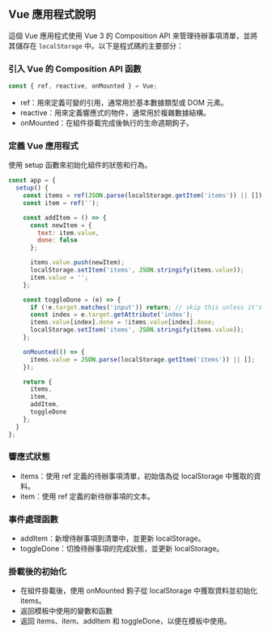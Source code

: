 ## Vue 應用程式說明

這個 Vue 應用程式使用 Vue 3 的 Composition API 來管理待辦事項清單，並將其儲存在 `localStorage` 中。以下是程式碼的主要部分：

### 引入 Vue 的 Composition API 函數

```javascript
const { ref, reactive, onMounted } = Vue;
```

- ref：用來定義可變的引用，通常用於基本數據類型或 DOM 元素。
- reactive：用來定義響應式的物件，通常用於複雜數據結構。
- onMounted：在組件掛載完成後執行的生命週期鉤子。


### 定義 Vue 應用程式
使用 setup 函數來初始化組件的狀態和行為。


```javascript
const app = {
  setup() {
    const items = ref(JSON.parse(localStorage.getItem('items')) || []);
    const item = ref('');

    const addItem = () => {
      const newItem = {
        text: item.value,
        done: false
      };

      items.value.push(newItem);
      localStorage.setItem('items', JSON.stringify(items.value));
      item.value = '';
    };

    const toggleDone = (e) => {
      if (!e.target.matches('input')) return; // skip this unless it's an input
      const index = e.target.getAttribute('index');
      items.value[index].done = !items.value[index].done;
      localStorage.setItem('items', JSON.stringify(items.value));
    };

    onMounted(() => {
      items.value = JSON.parse(localStorage.getItem('items')) || [];
    });

    return {
      items,
      item,
      addItem,
      toggleDone
    };
  }
};
```

### 響應式狀態
- items：使用 ref 定義的待辦事項清單，初始值為從 localStorage 中獲取的資料。
- item：使用 ref 定義的新待辦事項的文本。

### 事件處理函數
- addItem：新增待辦事項到清單中，並更新 localStorage。
- toggleDone：切換待辦事項的完成狀態，並更新 localStorage。


### 掛載後的初始化
- 在組件掛載後，使用 onMounted 鉤子從 localStorage 中獲取資料並初始化 items。
- 返回模板中使用的變數和函數
- 返回 items、item、addItem 和 toggleDone，以便在模板中使用。




